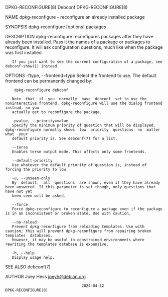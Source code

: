 DPKG-RECONFIGURE(8)							    Debconf							   DPKG-RECONFIGURE(8)

NAME
       dpkg-reconfigure - reconfigure an already installed package

SYNOPSIS
	dpkg-reconfigure [options] packages

DESCRIPTION
       dpkg-reconfigure reconfigures packages after they have already been installed. Pass it the names of a package or packages to reconfigure. It will ask
       configuration questions, much like when the package was first installed.

       If you just want to see the current configuration of a package, see debconf-show(1) instead.

OPTIONS
       -ftype, --frontend=type
	   Select the frontend to use. The default frontend can be permanently changed by:

	    dpkg-reconfigure debconf

	   Note	 that  if  you	normally  have	debconf	 set to use the noninteractive frontend, dpkg-reconfigure will use the dialog frontend instead, so you
	   actually get to reconfigure the package.

       -pvalue, --priority=value
	   Specify the minimum priority of question that will be displayed.  dpkg-reconfigure normally shows  low  priority  questions	no  matter  what  your
	   default priority is. See debconf(7) for a list.

       --terse
	   Enables terse output mode. This affects only some frontends.

       --default-priority
	   Use whatever the default priority of question is, instead of forcing the priority to low.

       -u, --unseen-only
	   By  default,	 all  questions	 are shown, even if they have already been answered. If this parameter is set though, only questions that have not yet
	   been seen will be asked.

       --force
	   Force dpkg-reconfigure to reconfigure a package even if the package is in an inconsistent or broken state. Use with caution.

       --no-reload
	   Prevent dpkg-reconfigure from reloading templates. Use with caution; this will prevent dpkg-reconfigure from repairing broken templates  databases.
	   However, it may be useful in constrained environments where rewriting the templates database is expensive.

       -h, --help
	   Display usage help.

SEE ALSO
       debconf(7)

AUTHOR
       Joey Hess <joeyh@debian.org>

									  2024-04-12							   DPKG-RECONFIGURE(8)
